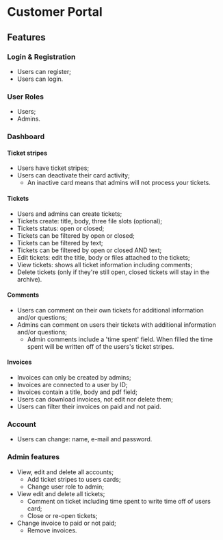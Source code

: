 # Customer Portal

## Features

### Login & Registration
- Users can register;
- Users can login.

### User Roles
- Users;
- Admins.

### Dashboard

#### Ticket stripes
- Users have ticket stripes;
- Users can deactivate their card activity;
  - An inactive card means that admins will not process your tickets.

#### Tickets
- Users and admins can create tickets;
- Tickets create: title, body, three file slots (optional);
- Tickets status: open or closed;
- Tickets can be filtered by open or closed;
- Tickets can be filtered by text;
- Tickets can be filtered by open or closed AND text;
- Edit tickets: edit the title, body or files attached to the tickets;
- View tickets: shows all ticket information including comments;
- Delete tickets (only if they're still open, closed tickets will stay in the archive).

#### Comments
- Users can comment on their own tickets for additional information and/or questions;
- Admins can comment on users their tickets with additional information and/or questions;
  - Admin comments include a 'time spent' field. When filled the time spent will be written off of the users's ticket stripes.
  
#### Invoices
- Invoices can only be created by admins;
- Invoices are connected to a user by ID;
- Invoices contain a title, body and pdf field;
- Users can download invoices, not edit nor delete them;
- Users can filter their invoices on paid and not paid.

### Account
- Users can change: name, e-mail and password.

### Admin features

- View, edit and delete all accounts;
  - Add ticket stripes to users cards;
  - Change user role to admin;
- View edit and delete all tickets;
  - Comment on ticket including time spent to write time off of users card;
  - Close or re-open tickets;
- Change invoice to paid or not paid;
  - Remove invoices.

